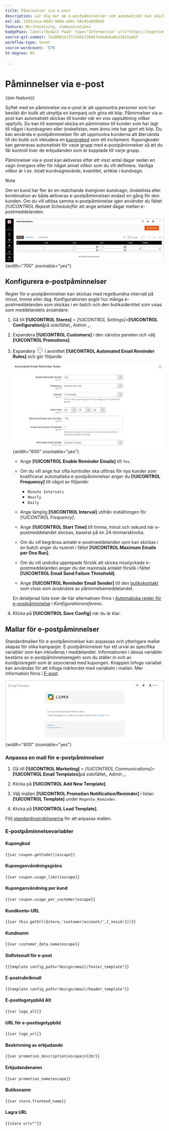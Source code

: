 ```yaml
---
title: Påminnelser via e-post
description: Lär dig mer om e-postpåminnelser som automatiskt kan skickas till kunder när en viss uppsättning villkor uppfylls.
exl-id: 3293caca-9dd3-4d64-a80c-58c92a9208e5
feature: Merchandising, Communications
badgePaas: label="Endast PaaS" type="Informative" url="https://experienceleague.adobe.com/en/docs/commerce/user-guides/product-solutions" tooltip="Gäller endast Adobe Commerce i molnprojekt (Adobe-hanterad PaaS-infrastruktur) och lokala projekt."
source-git-commit: 7e28081ef2723d4113b957edede6a8e13612ad2f
workflow-type: tm+mt
source-wordcount: '576'
ht-degree: 0%

---
```


# Påminnelser via e-post

{{ee-feature}}

Syftet med en påminnelse via e-post är att uppmuntra personer som har besökt din butik att utnyttja en kampanj och göra ett köp. Påminnelser via e-post kan automatiskt skickas till kunder när en viss uppsättning villkor uppfylls. Du kan till exempel skicka en påminnelse till kunder som har lagt till något i kundvagnen eller önskelistan, men ännu inte har gjort ett köp. Du kan använda e-postpåminnelser för att uppmuntra kunderna att återvända till din butik och inkludera en [kupongkod](price-rules-cart-coupon.md) som ett incitament. Kupongkoder kan genereras automatiskt för varje grupp med e-postpåminnelser så att du får kontroll över de erbjudanden som är kopplade till varje grupp.

Påminnelser via e-post kan aktiveras efter ett visst antal dagar sedan en vagn övergavs eller för något annat villkor som du vill definiera. Vanliga villkor är t.ex. totalt kundvagnsvärde, kvantitet, artiklar i kundvagn.

>[!NOTE]
>
>Om en kund har fler än en matchande övergiven kundvagn, önskelista eller kombination av båda aktiveras e-postpåminnelsen endast en gång för den kunden. Om du vill utlösa samma e-postpåminnelse igen använder du fältet _[!UICONTROL Repeat Schedule]_&#x200B;för att ange antalet dagar mellan e-postmeddelanden.

![E-postpåminnelser](./assets/email-reminders.png){width="700" zoomable="yes"}

## Konfigurera e-postpåminnelser

Regler för e-postpåminnelser kan skickas med regelbundna intervall på minut, timme eller dag. Konfigurationen avgör hur många e-postmeddelanden som skickas i en batch och den butiksidentitet som visas som meddelandets avsändare.

1. Gå till **[!UICONTROL Stores]** > _[!UICONTROL Settings]_>**[!UICONTROL Configuration]**&#x200B;på sidofältet_ Admin _.

1. Expandera **[!UICONTROL Customers]** i den vänstra panelen och välj **[!UICONTROL Promotions]**.

1. Expandera ![Expansionsväljaren](../assets/icon-display-expand.png) i avsnittet **[!UICONTROL Automated Email Reminder Rules]** och gör följande:

   ![Kundkonfiguration - automatiska påminnelseregler för e-post](../configuration-reference/customers/assets/promotions-automated-email-reminder-rules.png){width="600" zoomable="yes"}

   - Ange **[!UICONTROL Enable Reminder Emails]** till `Yes`.

   - Om du vill ange hur ofta kontroller ska utföras för nya kunder som kvalificerar automatiska e-postpåminnelser anger du **[!UICONTROL Frequency]** till något av följande:

      - `Minute Intervals`
      - `Hourly`
      - `Daily`

   - Ange lämplig **[!UICONTROL Interval]** utifrån inställningen för _[!UICONTROL Frequency]_.

   - Ange **[!UICONTROL Start Time]** till timma, minut och sekund när e-postmeddelandet skickas, baserat på en 24-timmarsklocka.

   - Om du vill begränsa antalet e-postmeddelanden som kan skickas i en batch anger du numret i fältet **[!UICONTROL Maximum Emails per One Run]**.

   - Om du vill undvika upprepade försök att skicka misslyckade e-postmeddelanden anger du det maximala antalet försök i fältet **[!UICONTROL Email Send Failure Threshold]**.

   - Ange **[!UICONTROL Reminder Email Sender]** till den [butikskontakt](../getting-started/store-details.md#store-email-addresses) som visas som avsändare av påminnelsemeddelandet.

   En detaljerad lista över de här alternativen finns i [Automatiska regler för e-postpåminnelse](../configuration-reference/customers/promotions.md#automated-email-reminder-rules) i _Konfigurationsreferens_.

1. Klicka på **[!UICONTROL Save Config]** när du är klar.

## Mallar för e-postpåminnelser

Standardmallen för e-postpåminnelser kan anpassas och ytterligare mallar skapas för olika kampanjer. E-postpåminnelser har ett urval av specifika variabler som kan inkluderas i meddelandet. Informationen i dessa variabler bestäms av e-postpåminnelseregeln som du ställer in och av kundprisregeln som är associerad med kupongen. Knappen Infoga variabel kan användas för att infoga märkordet med variabeln i mallen. Mer information finns i [E-post](../systems/email-templates.md).

![Förhandsgranskning av påminnelse via e-post](./assets/email-reminder-preview-promotion-template.png){width="600" zoomable="yes"}

### Anpassa en mall för e-postpåminnelser

1. Gå till **[!UICONTROL Marketing]** > _[!UICONTROL Communications]_>**[!UICONTROL Email Templates]**&#x200B;på sidofältet_ Admin _.

1. Klicka på **[!UICONTROL Add New Template]**.

1. Välj mallen **[!UICONTROL Promotion Notification/Reminder]** i listan **[!UICONTROL Template]** under `Magento_Reminder`.

1. Klicka på **[!UICONTROL Load Template]**.

Följ [standardinstruktionerna](../systems/email-template-custom.md) för att anpassa mallen.

### E-postpåminnelsevariabler

#### Kupongkod

```
{{var coupon.getCode()|escape}}
```

#### Kuponganvändningsgräns

```
{{var coupon.usage_limit|escape}}
```

#### Kuponganvändning per kund

```
{{var coupon.usage_per_customer|escape}}
```

#### Kundkonto-URL

```
{{var this.getUrl($store,'customer/account/',[_nosid:1])}}
```

#### Kundnamn

```
{{var customer_data.name|escape}}
```

#### Sidfotsmall för e-post

```
{{template config_path="design/email/footer_template"}}
```

#### E-postrubrikmall

```
{{template config_path="design/email/header_template"}}
```

#### E-postlogotypbild Alt

```
{{var logo_alt}}
```

#### URL för e-postlogotypbild

```
{{var logo_url}}
```

#### Beskrivning av erbjudande

```
{{var promotion_description|escape|nl2br}}
```

#### Erbjudandenamn

```
{{var promotion_name|escape}}
```

#### Butiksnamn

```
{{var store.frontend_name}}
```

#### Lagra URL

```
{{store url=""}}
```
